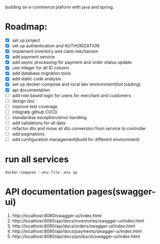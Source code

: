 building an e-commerce plaform with java and spring.

# Roadmap:
- [x] set up project
- [x] set up authentication and AUTHORIZATION 
- [x] implement inventory and claim mechanism
- [x] add payment service
- [x] add async processing for payment and order status update
- [x] use integer for all ID column
- [x] add database migration tools
- [x] add static code analysis
- [x] set up docker-compose and local dev environment(hot loading)
- [x] api documentation
- [ ] add role based login for users for merchant and customers
- [ ] design doc
- [ ] improve test coverage
- [ ] integrate github CI/CD
- [ ] standardise exception/error handling
- [ ] add validations for all data
- [ ] refactor dto and move all dto conversion from service to controller
- [ ] add paginations
- [ ] add configuration management(build for different environment)

# run all services
```
docker-compose --env-file .env up
```

# API documentation pages(swagger-ui)
1. http://localhost:8080/swagger-ui/index.html
2. http://localhost:8080/api/docs/inventories/swagger-ui/index.html
3. http://localhost:8080/api/docs/orders/swagger-ui/index.html
4. http://localhost:8080/api/docs/payments/swagger-ui/index.html
5. http://localhost:8080/api/docs/products/swagger-ui/index.html
